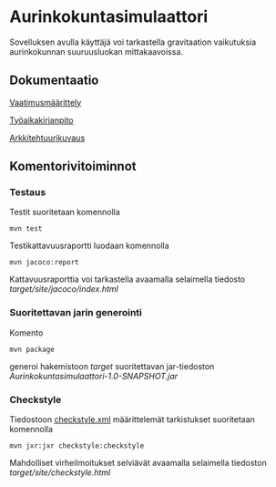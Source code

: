 # Aurinkokuntasimulaattori

Sovelluksen avulla käyttäjä voi tarkastella gravitaation vaikutuksia aurinkokunnan suuruusluokan mittakaavoissa.

## Dokumentaatio ##

[Vaatimusmäärittely](https://github.com/leopekkas/ot-harjoitustyo/blob/master/dokumentaatio/vaatimusm%C3%A4%C3%A4rittely.md)

[Työaikakirjanpito](https://github.com/leopekkas/ot-harjoitustyo/blob/master/dokumentaatio/Työaikakirjanpito.md)

[Arkkitehtuurikuvaus](https://github.com/leopekkas/ot-harjoitustyo/blob/master/dokumentaatio/arkkitehtuuri.md)

## Komentorivitoiminnot 

### Testaus

Testit suoritetaan komennolla
```
mvn test
```
Testikattavuusraportti luodaan komennolla 
```
mvn jacoco:report
```
Kattavuusraporttia voi tarkastella avaamalla selaimella tiedosto _target/site/jacoco/index.html_

### Suoritettavan jarin generointi 

Komento

```
mvn package
```

generoi hakemistoon _target_ suoritettavan jar-tiedoston _Aurinkokuntasimulaattori-1.0-SNAPSHOT.jar_


### Checkstyle

Tiedostoon [checkstyle.xml](https://github.com/leopekkas/ot-harjoitustyo/blob/master/Aurinkokuntasimulaattori/checkstyle.xml) määrittelemät tarkistukset suoritetaan komennolla
```
mvn jxr:jxr checkstyle:checkstyle
```
Mahdolliset virheilmoitukset selviävät avaamalla selaimella tiedoston _target/site/checkstyle.html_
